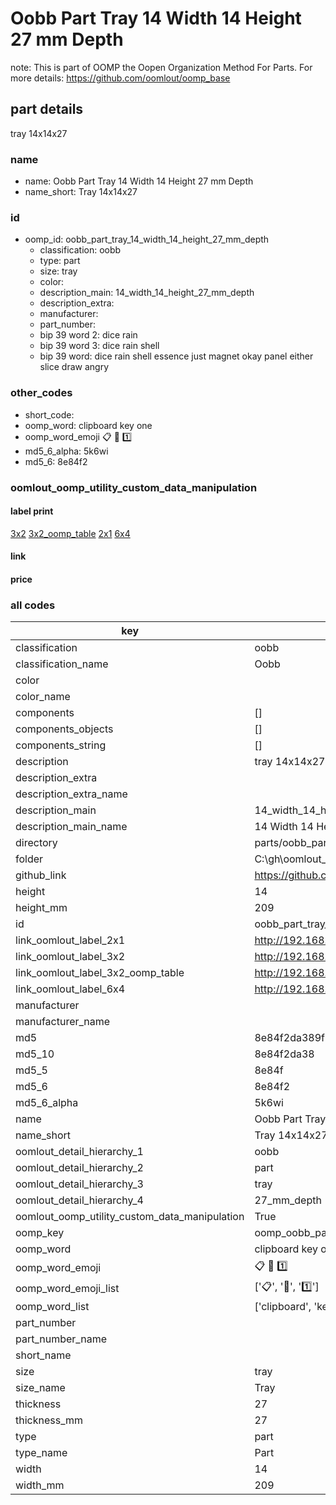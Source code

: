 # Oobb Part Tray 14 Width 14 Height 27 mm Depth  

note: This is part of OOMP the Oopen Organization Method For Parts. For more details: https://github.com/oomlout/oomp_base

##  part details
  



tray 14x14x27



### name
* name: Oobb Part Tray 14 Width 14 Height 27 mm Depth
* name_short: Tray 14x14x27 
### id
* oomp_id: oobb_part_tray_14_width_14_height_27_mm_depth
  * classification: oobb
  * type: part
  * size: tray
  * color: 
  * description_main: 14_width_14_height_27_mm_depth
  * description_extra: 
  * manufacturer: 
  * part_number: 
  * bip 39 word 2: dice rain
  * bip 39 word 3: dice rain shell
  * bip 39 word: dice rain shell essence just magnet okay panel either slice draw angry

### other_codes
* short_code: 
* oomp_word: clipboard key one
* oomp_word_emoji :clipboard: :key: :one:
* md5_6_alpha: 5k6wi
* md5_6: 8e84f2






### oomlout_oomp_utility_custom_data_manipulation
#### label print
[3x2](http://192.168.1.245:1112/?label=oomp%205k6wi)
[3x2_oomp_table](http://192.168.1.108:1112/?label=oomp%205k6wi)
[2x1](http://192.168.1.242:1112/?label=oomp%205k6wi)
[6x4](http://192.168.1.55:1112/?label=oomp%205k6wi)    

#### link

                              

#### price







### all codes 
| key | value |  
| --- | --- |  
| classification | oobb |  
| classification_name | Oobb |  
| color |  |  
| color_name |  |  
| components | [] |  
| components_objects | [] |  
| components_string | [] |  
| description | tray 14x14x27 |  
| description_extra |  |  
| description_extra_name |  |  
| description_main | 14_width_14_height_27_mm_depth |  
| description_main_name | 14 Width 14 Height 27 mm Depth |  
| directory | parts/oobb_part_tray_14_width_14_height_27_mm_depth |  
| folder | C:\gh\oomlout_oobb_version_4_generated_parts\parts\oobb_part_tray_14_width_14_height_27_mm_depth |  
| github_link | https://github.com/oomlout/oomlout_oomp_part_src/tree/main/parts/oobb_part_tray_14_width_14_height_27_mm_depth |  
| height | 14 |  
| height_mm | 209 |  
| id | oobb_part_tray_14_width_14_height_27_mm_depth |  
| link_oomlout_label_2x1 | http://192.168.1.242:1112/?label=oomp%205k6wi |  
| link_oomlout_label_3x2 | http://192.168.1.245:1112/?label=oomp%205k6wi |  
| link_oomlout_label_3x2_oomp_table | http://192.168.1.108:1112/?label=oomp%205k6wi |  
| link_oomlout_label_6x4 | http://192.168.1.55:1112/?label=oomp%205k6wi |  
| manufacturer |  |  
| manufacturer_name |  |  
| md5 | 8e84f2da389f933e17bcb4d58aec41eb |  
| md5_10 | 8e84f2da38 |  
| md5_5 | 8e84f |  
| md5_6 | 8e84f2 |  
| md5_6_alpha | 5k6wi |  
| name | Oobb Part Tray 14 Width 14 Height 27 mm Depth |  
| name_short | Tray 14x14x27  |  
| oomlout_detail_hierarchy_1 | oobb |  
| oomlout_detail_hierarchy_2 | part |  
| oomlout_detail_hierarchy_3 | tray |  
| oomlout_detail_hierarchy_4 | 27_mm_depth |  
| oomlout_oomp_utility_custom_data_manipulation | True |  
| oomp_key | oomp_oobb_part_tray_14_width_14_height_27_mm_depth |  
| oomp_word | clipboard key one |  
| oomp_word_emoji | :clipboard: :key: :one: |  
| oomp_word_emoji_list | [':clipboard:', ':key:', ':one:'] |  
| oomp_word_list | ['clipboard', 'key', 'one'] |  
| part_number |  |  
| part_number_name |  |  
| short_name |  |  
| size | tray |  
| size_name | Tray |  
| thickness | 27 |  
| thickness_mm | 27 |  
| type | part |  
| type_name | Part |  
| width | 14 |  
| width_mm | 209 |  
